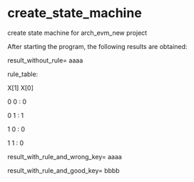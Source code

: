 # create_state_machine
create state machine for arch_evm_new project 


Аfter starting the program, the following results are obtained:

result_without_rule= aaaa

rule_table:
 
 X[1] X[0]
 
   0    0 : 0
   
   0    1 : 1
   
   1    0 : 0
   
   1    1 : 0

result_with_rule_and_wrong_key= aaaa

result_with_rule_and_good_key= bbbb

